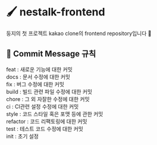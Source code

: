 # 🖌 nestalk-frontend

둥지의 첫 프로젝트 kakao clone의 frontend repository입니다 🥳

## 📝 Commit Message 규칙

feat : 새로운 기능에 대한 커밋  
docs : 문서 수정에 대한 커밋  
fix : 버그 수정에 대한 커밋  
build : 빌드 관련 파일 수정에 대한 커밋  
chore : 그 외 자잘한 수정에 대한 커밋  
ci : CI관련 설정 수정에 대한 커밋  
style : 코드 스타일 혹은 포맷 등에 관한 커밋  
refactor : 코드 리팩토링에 대한 커밋  
test : 테스트 코드 수정에 대한 커밋  
init : 초기 설정  
